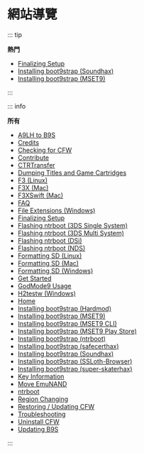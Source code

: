 # 網站導覽

::: tip

**熱門**

- [Finalizing Setup](finalizing-setup)
- [Installing boot9strap (Soundhax)](installing-boot9strap-\(soundhax\))
- [Installing boot9strap (MSET9)](installing-boot9strap-\(mset9\))

:::

::: info

**所有**

- [A9LH to B9S](a9lh-to-b9s)
- [Credits](credits)
- [Checking for CFW](checking-for-cfw)
- [Contribute](contribute)
- [CTRTransfer](ctrtransfer)
- [Dumping Titles and Game Cartridges](dumping-titles-and-game-cartridges)
- [F3 (Linux)](f3-\(linux\))
- [F3X (Mac)](f3x-\(mac\))
- [F3XSwift (Mac)](f3xswift-\(mac\))
- [FAQ](faq)
- [File Extensions (Windows)](file-extensions-\(windows\))
- [Finalizing Setup](finalizing-setup)
- [Flashing ntrboot (3DS Single System)](flashing-ntrboot-\(3ds-single-system\))
- [Flashing ntrboot (3DS Multi System)](flashing-ntrboot-\(3ds-multi-system\))
- [Flashing ntrboot (DSi)](flashing-ntrboot-\(dsi\))
- [Flashing ntrboot (NDS)](flashing-ntrboot-\(nds\))
- [Formatting SD (Linux)](formatting-sd-\(linux\))
- [Formatting SD (Mac)](formatting-sd-\(mac\))
- [Formatting SD (Windows)](formatting-sd-\(windows\))
- [Get Started](get-started)
- [GodMode9 Usage](godmode9-usage)
- [H2testw (Windows)](h2testw-\(windows\))
- [Home](/)
- [Installing boot9strap (Hardmod)](installing-boot9strap-\(hardmod\))
- [Installing boot9strap (MSET9)](installing-boot9strap-\(mset9\))
- [Installing boot9strap (MSET9 CLI)](installing-boot9strap-\(mset9-cli\))
- [Installing boot9strap (MSET9 Play Store)](installing-boot9strap-\(mset9-play-store\))
- [Installing boot9strap (ntrboot)](installing-boot9strap-\(ntrboot\))
- [Installing boot9strap (safecerthax)](installing-boot9strap-\(safecerthax\))
- [Installing boot9strap (Soundhax)](installing-boot9strap-\(soundhax\))
- [Installing boot9strap (SSLoth-Browser)](installing-boot9strap-\(ssloth-browser\))
- [Installing boot9strap (super-skaterhax)](installing-boot9strap-\(super-skaterhax\))
- [Key Information](key-information)
- [Move EmuNAND](move-emunand)
- [ntrboot](ntrboot)
- [Region Changing](region-changing)
- [Restoring / Updating CFW](restoring-updating-cfw)
- [Troubleshooting](troubleshooting)
- [Uninstall CFW](uninstall-cfw)
- [Updating B9S](updating-b9s)

:::
